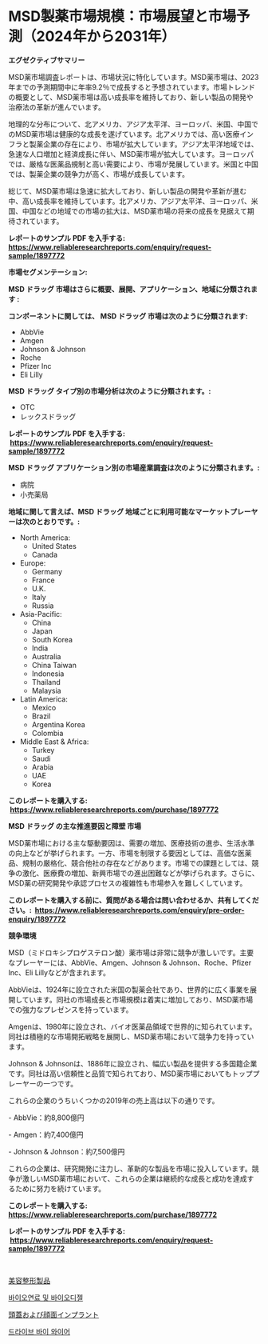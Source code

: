 <p><h1>MSD製薬市場規模：市場展望と市場予測（2024年から2031年）</h1></p><p><strong>エグゼクティブサマリー</strong></p>
<p><p>MSD薬市場調査レポートは、市場状況に特化しています。MSD薬市場は、2023年までの予測期間中に年率9.2％で成長すると予想されています。市場トレンドの概要として、MSD薬市場は高い成長率を維持しており、新しい製品の開発や治療法の革新が進んでいます。</p><p>地理的な分布について、北アメリカ、アジア太平洋、ヨーロッパ、米国、中国でのMSD薬市場は健康的な成長を遂げています。北アメリカでは、高い医療インフラと製薬企業の存在により、市場が拡大しています。アジア太平洋地域では、急速な人口増加と経済成長に伴い、MSD薬市場が拡大しています。ヨーロッパでは、厳格な医薬品規制と高い需要により、市場が発展しています。米国と中国では、製薬企業の競争力が高く、市場が成長しています。</p><p>総じて、MSD薬市場は急速に拡大しており、新しい製品の開発や革新が進む中、高い成長率を維持しています。北アメリカ、アジア太平洋、ヨーロッパ、米国、中国などの地域での市場の拡大は、MSD薬市場の将来の成長を見据えて期待されています。</p></p>
<p><strong>レポートのサンプル PDF を入手する: <a href="https://www.reliableresearchreports.com/enquiry/request-sample/1897772">https://www.reliableresearchreports.com/enquiry/request-sample/1897772</a></strong></p>
<p><strong>市場セグメンテーション:</strong></p>
<p><strong> MSD ドラッグ 市場はさらに概要、展開、アプリケーション、地域に分類されます :</strong></p>
<p><strong>コンポーネントに関しては、 MSD ドラッグ 市場は次のように分類されます: &nbsp;</strong></p>
<p><ul><li>AbbVie</li><li>Amgen</li><li>Johnson & Johnson</li><li>Roche</li><li>Pfizer Inc</li><li>Eli Lilly</li></ul></p>
<p><strong> MSD ドラッグ タイプ別の市場分析は次のように分類されます。:</strong></p>
<p><ul><li>OTC</li><li>レックスドラッグ</li></ul></p>
<p><strong>レポートのサンプル PDF を入手する: &nbsp;<a href="https://www.reliableresearchreports.com/enquiry/request-sample/1897772">https://www.reliableresearchreports.com/enquiry/request-sample/1897772</a></strong></p>
<p><strong> MSD ドラッグ アプリケーション別の市場産業調査は次のように分類されます。:</strong></p>
<p><ul><li>病院</li><li>小売薬局</li></ul></p>
<p><strong>地域に関して言えば、MSD ドラッグ 地域ごとに利用可能なマーケットプレーヤーは次のとおりです。:</strong></p>
<p><ul>
    <li>
        North America:
        <ul>
            <li>United States</li>
            <li>Canada</li>
        </ul>
    </li>
    <li>
        Europe:
        <ul>
            <li>Germany</li>
            <li>France</li>
            <li>U.K.</li>
            <li>Italy</li>
            <li>Russia</li>
        </ul>
    </li>
    <li>
        Asia-Pacific:
        <ul>
            <li>China</li>
            <li>Japan</li>
            <li>South Korea</li>
            <li>India</li>
            <li>Australia</li>
            <li>China Taiwan</li>
            <li>Indonesia</li>
            <li>Thailand</li>
            <li>Malaysia</li>
        </ul>
    </li>
    <li>
        Latin America:
        <ul>
            <li>Mexico</li>
            <li>Brazil</li>
            <li>Argentina Korea</li>
            <li>Colombia</li>
        </ul>
    </li>
    <li>
        Middle East & Africa:
        <ul>
            <li>Turkey</li>
            <li>Saudi</li>
            <li>Arabia</li>
            <li>UAE</li>
            <li>Korea</li>
        </ul>
    </li>
    </ul></p>
<p><strong>このレポートを購入する: &nbsp;<a href="https://www.reliableresearchreports.com/purchase/1897772">https://www.reliableresearchreports.com/purchase/1897772</a></strong></p>
<p><strong>MSD ドラッグ の主な推進要因と障壁 市場</strong></p>
<p><p>MSD薬市場における主な駆動要因は、需要の増加、医療技術の進歩、生活水準の向上などが挙げられます。一方、市場を制限する要因としては、高価な医薬品、規制の厳格化、競合他社の存在などがあります。市場での課題としては、競争の激化、医療費の増加、新興市場での進出困難などが挙げられます。さらに、MSD薬の研究開発や承認プロセスの複雑性も市場参入を難しくしています。</p></p>
<p><strong>このレポートを購入する前に、質問がある場合は問い合わせるか、共有してください。:&nbsp; <a href="https://www.reliableresearchreports.com/enquiry/pre-order-enquiry/1897772">https://www.reliableresearchreports.com/enquiry/pre-order-enquiry/1897772</a></strong></p>
<p><strong>競争環境</strong></p>
<p><p>MSD（ミドロキシプロゲステロン酸）薬市場は非常に競争が激しいです。主要なプレーヤーには、AbbVie、Amgen、Johnson & Johnson、Roche、Pfizer Inc、Eli Lillyなどが含まれます。</p><p>AbbVieは、1924年に設立された米国の製薬会社であり、世界的に広く事業を展開しています。同社の市場成長と市場規模は着実に増加しており、MSD薬市場での強力なプレゼンスを持っています。</p><p>Amgenは、1980年に設立され、バイオ医薬品領域で世界的に知られています。同社は積極的な市場開拓戦略を展開し、MSD薬市場において競争力を持っています。</p><p>Johnson & Johnsonは、1886年に設立され、幅広い製品を提供する多国籍企業です。同社は高い信頼性と品質で知られており、MSD薬市場においてもトッププレーヤーの一つです。</p><p>これらの企業のうちいくつかの2019年の売上高は以下の通りです。</p><p>- AbbVie：約8,800億円</p><p>- Amgen：約7,400億円</p><p>- Johnson & Johnson：約7,500億円</p><p>これらの企業は、研究開発に注力し、革新的な製品を市場に投入しています。競争が激しいMSD薬市場において、これらの企業は継続的な成長と成功を達成するために努力を続けています。</p></p>
<p><strong>このレポートを購入する: &nbsp; <a href="https://www.reliableresearchreports.com/purchase/1897772">https://www.reliableresearchreports.com/purchase/1897772</a></strong></p>
<p><strong>レポートのサンプル PDF を入手する: &nbsp;<a href="https://www.reliableresearchreports.com/enquiry/request-sample/1897772">https://www.reliableresearchreports.com/enquiry/request-sample/1897772</a></strong><strong></strong></p>
<p>&nbsp;</p>
<p><p><a href="https://medium.com/@pollynsatcherayted345/%E7%BE%8E%E5%AE%B9%E5%A4%96%E7%A7%91%E8%A3%BD%E5%93%81%E5%B8%82%E5%A0%B4%E3%81%AF%E5%B8%82%E5%A0%B4%E3%82%B7%E3%82%A7%E3%82%A2-%E3%82%B5%E3%82%A4%E3%82%BA-2023%E5%B9%B4%E3%81%BE%E3%81%A7%E3%81%AE%E4%BA%88%E6%B8%AC%E3%81%AB%E7%84%A6%E7%82%B9%E3%82%92%E5%BD%93%E3%81%A6%E3%81%A6%E3%81%84%E3%81%BE%E3%81%99-02364b8a7679">美容整形製品</a></p><p><a href="https://medium.com/@bobbyreitenberg879562023/%EB%B0%94%EC%9D%B4%EC%98%A4%EC%97%B0%EB%A3%8C-%EB%B0%8F-%EB%B0%94%EC%9D%B4%EC%98%A4%EB%94%94%EC%A0%A4-%EC%8B%9C%EC%9E%A5-%EC%9C%A0%ED%98%95-%EC%9D%91%EC%9A%A9-%EB%B0%8F-%EC%A7%80%EB%A6%AC%EC%97%90-%EB%8C%80%ED%95%9C-%ED%8F%AC%EA%B4%84%EC%A0%81-%ED%8F%89%EA%B0%80-3049fd3dc6c8">바이오연료 및 바이오디젤</a></p><p><a href="https://medium.com/@pollynsatcherayted345/%E9%A0%AD%E8%93%8B%E9%AA%A8%E3%81%8A%E3%82%88%E3%81%B3%E9%A1%94%E9%9D%A2%E3%82%A4%E3%83%B3%E3%83%97%E3%83%A9%E3%83%B3%E3%83%88%E5%B8%82%E5%A0%B4-2031%E5%B9%B4%E3%81%BE%E3%81%A7%E3%81%AE%E5%8B%95%E5%90%91-%E4%BA%88%E6%B8%AC-%E7%AB%B6%E4%BA%89%E5%88%86%E6%9E%90-5eabd9c940b5">頭蓋および顔面インプラント</a></p><p><a href="https://medium.com/@bobbyreitenberg879562023/drive-by-wire-%EC%8B%9C%EC%9E%A5%EC%9D%80-%EC%8B%9C%EC%9E%A5-%EC%A0%90%EC%9C%A0%EC%9C%A8-%EA%B7%9C%EB%AA%A8-%EB%B0%8F-2031%EB%85%84%EA%B9%8C%EC%A7%80-%EC%98%88%EC%83%81%EB%90%98%EB%8A%94-%EC%98%88%EC%B8%A1%EC%97%90-%EC%A4%91%EC%A0%90%EC%9D%84-%EB%91%90%EA%B3%A0-%EC%9E%88%EC%8A%B5%EB%8B%88%EB%8B%A4-724e2b27061a">드라이브 바이 와이어</a></p></p>